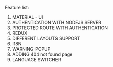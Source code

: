 Feature list: 
1. MATERIAL - UI
2. AUTHENTICATION WITH NODEJS SERVER
3. PROTECTED ROUTE WITH AUTHENTICATION
4. REDUX
5. DIFFERENT LAYOUTS SUPPORT
6. I18N
7. WARNING-POPUP
8. ADDING 404 not found page
9. LANGUAGE SWITCHER
